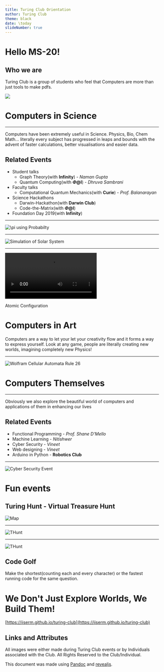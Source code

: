 ```yaml
---
title: Turing Club Orientation
author: Turing Club
theme: black
date: \today
slideNumber: true
---
```


# Hello MS-20!

## Who we are

Turing Club is a group of students who feel that Computers are more than just tools to make pdfs.

![](dp.jpeg)

# Computers in Science

---

Computers have been extremely useful in Science. Physics, Bio, Chem Math... literally every subject has progressed in leaps and bounds with the advent of faster calculations, better visualisations and easier data.

## Related Events

- Student talks
  - Graph Theory(with **Infinity**) - _Naman Gupta_
  - Quantum Computing(with **$\Phi$@I**) - _Dhruva Sambrani_
- Faculty talks
  - Computational Quantum Mechanics(with **Curie**) - _Prof. Balanarayan_
- Science Hackathons
  - Darwin-Hackathon(with **Darwin Club**)
  - Code-the-Matrix(with **$\Phi$@I**)
- Foundation Day 2019(with **Infinity**)

---

![$\pi$ using Probabilty](probability-pi.gif)

---

![Simulation of Solar System](sol-system.gif)

---

<!--<video src="file.mp4" playbackRate=10 controls autoplay></video>
-->

<link href="https://vjs.zencdn.net/5.10.4/video-js.css" rel="stylesheet">

<video id="my-video" class="video-js" controls preload="auto" data-setup='{"playbackRates": [4, 6] }'>
   <source src="file.mp4" type='video/mp4'>
</video>

<script src="https://vjs.zencdn.net/5.10.4/video.js"></script>

Atomic Configuration

# Computers in Art

Computers are a way to let your let your creativity flow and it forms a way to express yourself. Look at any game, people are literally creating new worlds, imagining completely new Physics!

---

![Wolfram Cellular Automata Rule 26](wrCA.png)

# Computers Themselves

---

Obviously we also explore the beautiful world of computers and applications of them in enhancing our lives

## Related Events

- Functional Programming - _Prof. Shane D'Mello_
- Machine Learning - _Nitishwer_
- Cyber Security - _Vineet_
- Web designing - _Vineet_
- Arduino in Python - **Robotics Club**

---

![Cyber Security Event](event.jpeg)

# Fun events

## Turing Hunt - Virtual Treasure Hunt

![Map](turinghunt/1.jpeg)

---

![THunt](turinghunt/2.jpeg)

---

![THunt](turinghunt/3.jpeg)

## Code Golf

Make the shortest(counting each and every character) or the fastest running code for the same question.

# We Don't Just Explore Worlds, We Build Them!

[https://iiserm.github.io/turing-club](https://iiserm.github.io/turing-club)

## Links and Attributes

All images were either made during Turing Club events or by Individuals associated with the Club. All Rights Reserved to the Club/Individual.

This document was made using [Pandoc](https://pandoc.org) and [revealjs](https://revealjs.com).
